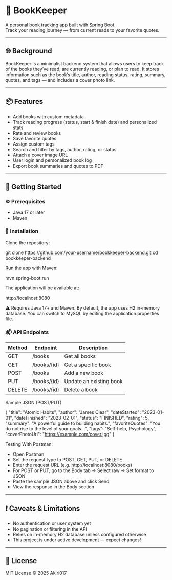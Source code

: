 # 📘 BookKeeper

A personal book tracking app built with Spring Boot.  
Track your reading journey — from current reads to your favorite quotes.

---

## 🌐 Background

BookKeeper is a minimalist backend system that allows users to keep track of the books they’ve read, are currently reading, or plan to read. It stores information such as the book’s title, author, reading status, rating, summary, quotes, and tags — and includes a cover photo link.

---

## 📦 Features

- Add books with custom metadata
- Track reading progress (status, start & finish date) and personalized stats
- Rate and review books
- Save favorite quotes
- Assign custom tags
- Search and filter by tags, author, rating, or status
- Attach a cover image URL
- User login and personalized book log
- Export book summaries and quotes to PDF 

---

## 🚀 Getting Started

### ⚙️ Prerequisites

- Java 17 or later
- Maven

### 🧰 Installation

Clone the repository:

git clone https://github.com/your-username/bookkeeper-backend.git
cd bookkeeper-backend

Run the app with Maven:

mvn spring-boot:run

The application will be available at:

http://localhost:8080

  ⚠️ Requires Java 17+ and Maven. By default, the app uses H2 in-memory database. You can switch to MySQL by editing the application.properties file.

### 📬 API Endpoints

| Method | Endpoint        | Description            |
|--------|-----------------|------------------------|
| GET    | /books          | Get all books          |
| GET    | /books/{id}     | Get a specific book    |
| POST   | /books          | Add a new book         |
| PUT    | /books/{id}     | Update an existing book|
| DELETE | /books/{id}     | Delete a book          |

Sample JSON (POST/PUT)

{
  "title": "Atomic Habits",
  "author": "James Clear",
  "dateStarted": "2023-01-01",
  "dateFinished": "2023-02-01",
  "status": "FINISHED",
  "rating": 5,
  "summary": "A powerful guide to building habits.",
  "favoriteQuotes": "You do not rise to the level of your goals...",
  "tags": "Self-help, Psychology",
  "coverPhotoUrl": "https://example.com/cover.jpg"
}

Testing With Postman:
- Open Postman
- Set the request type to POST, GET, PUT, or DELETE
- Enter the request URL (e.g. http://localhost:8080/books)
- For POST or PUT, go to the Body tab → Select raw → Set format to JSON
- Paste the sample JSON above and click Send
- View the response in the Body section

---

## ❗ Caveats & Limitations
- No authentication or user system yet
- No pagination or filtering in the API
- Relies on in-memory H2 database unless configured otherwise
- This project is under active development — expect changes!

---

## 📄 License
MIT License © 2025 Akiri017
